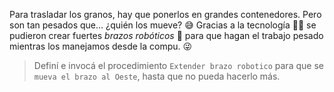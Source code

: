 <gs-attire attire-url="https://raw.githubusercontent.com/MumukiProject/mumuki-guia-gobstones-brazos-roboticos/master/assets/attires/config_1581000611416.json"></gs-attire>

<gs-toolbox toolbox-url="https://raw.githubusercontent.com/MumukiProject/mumuki-guia-gobstones-brazos-roboticos/master/assets/toolbox_1581090983723.xml"></gs-toolbox>

Para trasladar los granos, hay que ponerlos en grandes contenedores. Pero son tan pesados que… ¿quién los mueve? :sweat_smile: Gracias a la tecnología :woman_technologist: se pudieron crear fuertes _brazos robóticos_ :muscle: para que hagan el trabajo pesado mientras los manejamos desde la compu. :stuck_out_tongue_winking_eye:

> Definí e invocá el procedimiento `Extender brazo robotico` para que se `mueva el brazo al Oeste`, hasta que no pueda hacerlo más.